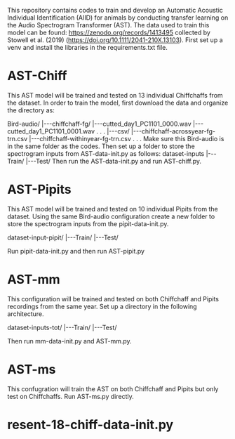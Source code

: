 This repository contains codes to train and develop an Automatic Acoustic Individual Identification (AIID) for animals by conducting transfer learning on the Audio Spectrogram Transformer (AST). 
The data used to train this model can be found: https://zenodo.org/records/1413495 collected by Stowell et al. (2019) (https://doi.org/10.1111/2041-210X.13103).
First set up a venv and install the libraries in the requirements.txt file. 

# AST-Chiff
This AST model will be trained and tested on 13 individual Chiffchaffs from the dataset. In order to train the model, first download the data and organize the directory as:

Bird-audio/
|---chiffchaff-fg/
    |---cutted_day1_PC1101_0000.wav
    |---cutted_day1_PC1101_0001.wav
    .
    .
    .
|---csv/
    |---chiffchaff-acrossyear-fg-trn.csv
    |---chiffchaff-withinyear-fg-trn.csv
    .
    .
    .
Make sure this Bird-audio is in the same folder as the codes.
Then set up a folder to store the spectrogram inputs from AST-data-init.py as follows:
dataset-inputs
|---Train/
|---Test/
Then run the AST-data-init.py and run AST-chiff.py.

# AST-Pipits
This AST model will be trained and tested on 10 individual Pipits from the dataset. Using the same Bird-audio configuration create a new folder to store the spectrogram inputs from the pipit-data-init.py. 

dataset-input-pipit/
|---Train/
|---Test/

Run pipit-data-init.py and then run AST-pipit.py

# AST-mm

This configuration will be trained and tested on both Chiffchaff and Pipits recordings from the same year. Set up a directory in the following architecture. 

dataset-inputs-tot/
|---Train/
|---Test/

Then run mm-data-init.py and AST-mm.py.

# AST-ms

This confugration will train the AST on both Chiffchaff and Pipits but only test on Chiffchaffs. Run AST-ms.py directly. 

# resent-18-chiff-data-init.py

